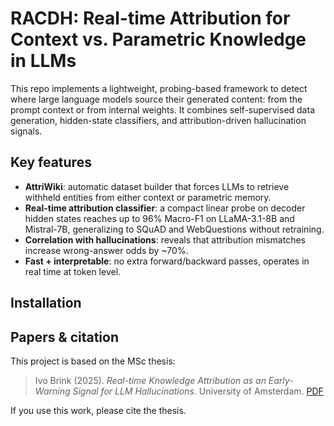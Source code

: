 # RACDH: Real-time Attribution for Context vs. Parametric Knowledge in LLMs

This repo implements a lightweight, probing-based framework to detect where large language models source their generated content: from the prompt context or from internal weights. It combines self-supervised data generation, hidden-state classifiers, and attribution-driven hallucination signals.

## Key features

* **AttriWiki**: automatic dataset builder that forces LLMs to retrieve withheld entities from either context or parametric memory.
* **Real-time attribution classifier**: a compact linear probe on decoder hidden states reaches up to 96% Macro-F1 on LLaMA-3.1-8B and Mistral-7B, generalizing to SQuAD and WebQuestions without retraining.
* **Correlation with hallucinations**: reveals that attribution mismatches increase wrong-answer odds by \~70%.
* **Fast + interpretable**: no extra forward/backward passes, operates in real time at token level.

## Installation



## Papers & citation

This project is based on the MSc thesis:

> Ivo Brink (2025). *Real-time Knowledge Attribution as an Early-Warning Signal for LLM Hallucinations*. University of Amsterdam. [PDF](link-if-available)

If you use this work, please cite the thesis.
